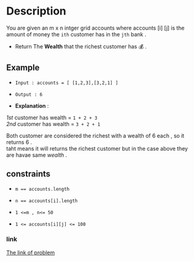 # Description 

You are given an m x n intger grid accounts where accounts [i] [j] is the amount of money the `i​​​​​​​​​​​th`
customer has in the `j​​​​​​​​​​​th` bank .

* Return The **Wealth**  that the richest customer has 💰 .


## Example 

* `Input : accounts = [ [1,2,3],[3,2,1] ]`

* ` Output : 6 `

* **Explanation** : 

*1st* customer has wealth = ` 1 + 2 + 3 `<br>
*2nd* customer has wealth = ` 3 + 2 + 1 `<br>

Both customer are considered the richest with a wealth of 6 each , so it returns 6  .<br>
taht means it will returns the richest customer but in the case above they are havae same *wealth*  .


## constraints 

* `m == accounts.length`

* `n == accounts[i].length`

* `1 <=m , n<= 50`

* `1 <= accounts[i][j] <= 100`

### link 
[The link of problem](https://leetcode.com/problems/richest-customer-wealth/)